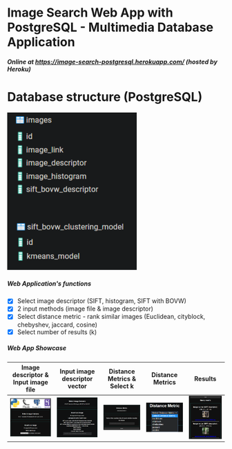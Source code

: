 # Image Search Web App with PostgreSQL - Multimedia Database Application  
##### Online at https://image-search-postgresql.herokuapp.com/ (hosted by Heroku)  

# Database structure (PostgreSQL)  
<img src="https://github.com/valantiskon/Image-Search-Web-App-with-PostgreSQL/blob/master/README_images/db_structure.png" width="300">

##### Web Application's functions
- [x] Select image descriptor (SIFT, histogram, SIFT with BOVW)
- [x] 2 input methods (image file & image descriptor)
- [x] Select distance metric - rank similar images (Euclidean, cityblock, chebyshev, jaccard, cosine)
- [x] Select number of results (k)

##### Web App Showcase  
Image descriptor & Input image file              |  Input image descriptor vector           |  Distance Metrics & Select k           |  Distance Metrics              |  Results        
|:-------------------------:|:-------------------------:|:-------------------------:|:-------------------------:|:-------------------------:
<img src="https://github.com/valantiskon/Image-Search-Web-App-with-PostgreSQL/blob/master/README_images/part1.png" width="300">  |  <img src="https://github.com/valantiskon/Image-Search-Web-App-with-PostgreSQL/blob/master/README_images/part3.png" width="300">  |  <img src="https://github.com/valantiskon/Image-Search-Web-App-with-PostgreSQL/blob/master/README_images/part2.png" width="300">  |  <img src="https://github.com/valantiskon/Image-Search-Web-App-with-PostgreSQL/blob/master/README_images/part5.png" width="300">  |  <img src="https://github.com/valantiskon/Image-Search-Web-App-with-PostgreSQL/blob/master/README_images/part4.png" width="300">
